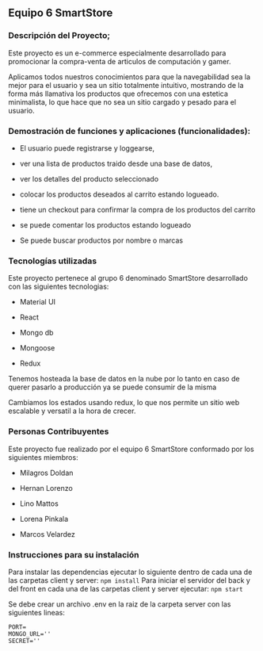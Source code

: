   

## Equipo 6 SmartStore

  
  

### Descripción del Proyecto;

Este proyecto es un e-commerce especialmente desarrollado para promocionar la compra-venta de articulos de computación y gamer.

Aplicamos todos nuestros conocimientos para que la navegabilidad sea la mejor para el usuario y sea un sitio totalmente intuitivo, mostrando de la forma más llamativa los productos que ofrecemos con una estetica minimalista, lo que hace que no sea un sitio cargado y pesado para el usuario.


### Demostración de funciones y aplicaciones (funcionalidades):

- El usuario puede registrarse y loggearse,

- ver una lista de productos traido desde una base de datos,

- ver los detalles del producto seleccionado

- colocar los productos deseados al carrito estando logueado.

- tiene un checkout para confirmar la compra de los productos del carrito

- se puede comentar los productos estando logueado

- Se puede buscar productos por nombre o marcas
  
  

### Tecnologías utilizadas

Este proyecto pertenece al grupo 6 denominado SmartStore desarrollado con las siguientes tecnologias:

- Material UI

- React

- Mongo db

- Mongoose

- Redux

Tenemos hosteada la base de datos en la nube por lo tanto en caso de querer pasarlo a producción ya se puede consumir de la misma
  

Cambiamos los estados usando redux, lo que nos permite un sitio web escalable y versatil a la hora de crecer.

  

### Personas Contribuyentes

Este proyecto fue realizado por el equipo 6 SmartStore conformado por los siguientes miembros:

- Milagros Doldan

- Hernan Lorenzo

- Lino Mattos

- Lorena Pinkala

- Marcos Velardez

  
  

### Instrucciones para su instalación

Para instalar las dependencias ejecutar lo siguiente dentro de cada una de las carpetas client y server:
`npm install` 
Para iniciar el servidor del back y del front en cada una de las carpetas client y server ejecutar:
`npm start`

Se debe crear un archivo .env en la raiz de la carpeta server con las siguientes lineas:

    PORT=
    MONGO_URL=''
    SECRET='' 
